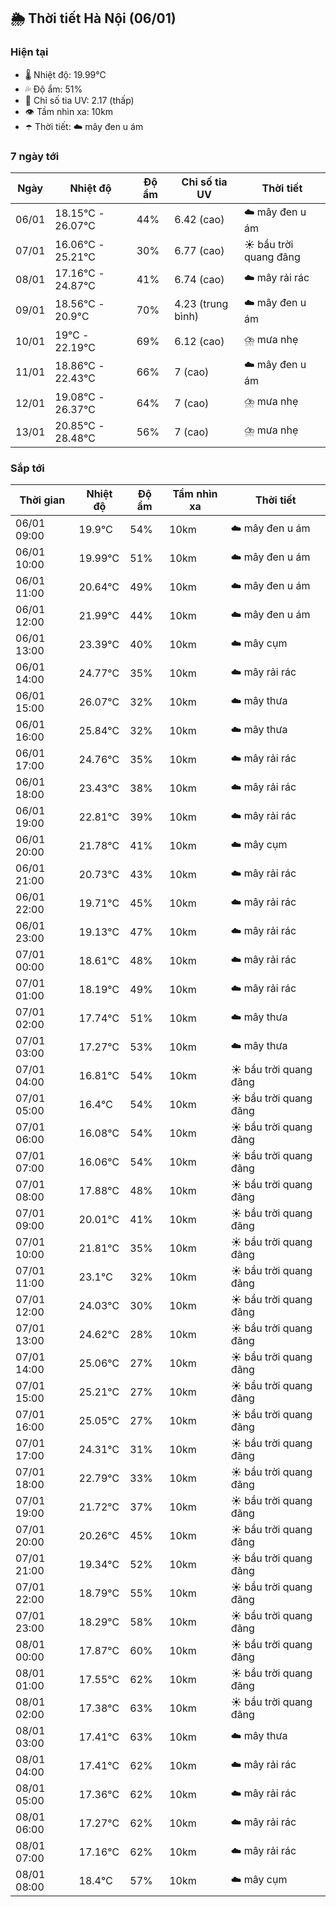 ## 🌦️ Thời tiết Hà Nội (06/01)

### Hiện tại

- 🌡️ Nhiệt độ: 19.99℃
- 💦 Độ ẩm: 51%
- 🌟 Chỉ số tia UV: 2.17 (thấp)
- 👁️ Tầm nhìn xa: 10km
- ☂️ Thời tiết: ☁️ mây đen u ám

### 7 ngày tới

| Ngày | Nhiệt độ | Độ ẩm | Chỉ số tia UV | Thời tiết |
| --- | --- | --- | --- | --- |
| 06/01 | 18.15℃ - 26.07℃ | 44% | 6.42 (cao) | ☁️ mây đen u ám |
| 07/01 | 16.06℃ - 25.21℃ | 30% | 6.77 (cao) | ☀️ bầu trời quang đãng |
| 08/01 | 17.16℃ - 24.87℃ | 41% | 6.74 (cao) | ☁️ mây rải rác |
| 09/01 | 18.56℃ - 20.9℃ | 70% | 4.23 (trung bình) | ☁️ mây đen u ám |
| 10/01 | 19℃ - 22.19℃ | 69% | 6.12 (cao) | ⛈️ mưa nhẹ |
| 11/01 | 18.86℃ - 22.43℃ | 66% | 7 (cao) | ☁️ mây đen u ám |
| 12/01 | 19.08℃ - 26.37℃ | 64% | 7 (cao) | ⛈️ mưa nhẹ |
| 13/01 | 20.85℃ - 28.48℃ | 56% | 7 (cao) | ⛈️ mưa nhẹ |

### Sắp tới

| Thời gian | Nhiệt độ | Độ ẩm | Tầm nhìn xa | Thời tiết |
| --- | --- | --- | --- | --- |
| 06/01 09:00 | 19.9℃ | 54% | 10km | ☁️ mây đen u ám |
| 06/01 10:00 | 19.99℃ | 51% | 10km | ☁️ mây đen u ám |
| 06/01 11:00 | 20.64℃ | 49% | 10km | ☁️ mây đen u ám |
| 06/01 12:00 | 21.99℃ | 44% | 10km | ☁️ mây đen u ám |
| 06/01 13:00 | 23.39℃ | 40% | 10km | ☁️ mây cụm |
| 06/01 14:00 | 24.77℃ | 35% | 10km | ☁️ mây rải rác |
| 06/01 15:00 | 26.07℃ | 32% | 10km | ☁️ mây thưa |
| 06/01 16:00 | 25.84℃ | 32% | 10km | ☁️ mây thưa |
| 06/01 17:00 | 24.76℃ | 35% | 10km | ☁️ mây rải rác |
| 06/01 18:00 | 23.43℃ | 38% | 10km | ☁️ mây rải rác |
| 06/01 19:00 | 22.81℃ | 39% | 10km | ☁️ mây rải rác |
| 06/01 20:00 | 21.78℃ | 41% | 10km | ☁️ mây cụm |
| 06/01 21:00 | 20.73℃ | 43% | 10km | ☁️ mây rải rác |
| 06/01 22:00 | 19.71℃ | 45% | 10km | ☁️ mây rải rác |
| 06/01 23:00 | 19.13℃ | 47% | 10km | ☁️ mây rải rác |
| 07/01 00:00 | 18.61℃ | 48% | 10km | ☁️ mây rải rác |
| 07/01 01:00 | 18.19℃ | 49% | 10km | ☁️ mây rải rác |
| 07/01 02:00 | 17.74℃ | 51% | 10km | ☁️ mây thưa |
| 07/01 03:00 | 17.27℃ | 53% | 10km | ☁️ mây thưa |
| 07/01 04:00 | 16.81℃ | 54% | 10km | ☀️ bầu trời quang đãng |
| 07/01 05:00 | 16.4℃ | 54% | 10km | ☀️ bầu trời quang đãng |
| 07/01 06:00 | 16.08℃ | 54% | 10km | ☀️ bầu trời quang đãng |
| 07/01 07:00 | 16.06℃ | 54% | 10km | ☀️ bầu trời quang đãng |
| 07/01 08:00 | 17.88℃ | 48% | 10km | ☀️ bầu trời quang đãng |
| 07/01 09:00 | 20.01℃ | 41% | 10km | ☀️ bầu trời quang đãng |
| 07/01 10:00 | 21.81℃ | 35% | 10km | ☀️ bầu trời quang đãng |
| 07/01 11:00 | 23.1℃ | 32% | 10km | ☀️ bầu trời quang đãng |
| 07/01 12:00 | 24.03℃ | 30% | 10km | ☀️ bầu trời quang đãng |
| 07/01 13:00 | 24.62℃ | 28% | 10km | ☀️ bầu trời quang đãng |
| 07/01 14:00 | 25.06℃ | 27% | 10km | ☀️ bầu trời quang đãng |
| 07/01 15:00 | 25.21℃ | 27% | 10km | ☀️ bầu trời quang đãng |
| 07/01 16:00 | 25.05℃ | 27% | 10km | ☀️ bầu trời quang đãng |
| 07/01 17:00 | 24.31℃ | 31% | 10km | ☀️ bầu trời quang đãng |
| 07/01 18:00 | 22.79℃ | 33% | 10km | ☀️ bầu trời quang đãng |
| 07/01 19:00 | 21.72℃ | 37% | 10km | ☀️ bầu trời quang đãng |
| 07/01 20:00 | 20.26℃ | 45% | 10km | ☀️ bầu trời quang đãng |
| 07/01 21:00 | 19.34℃ | 52% | 10km | ☀️ bầu trời quang đãng |
| 07/01 22:00 | 18.79℃ | 55% | 10km | ☀️ bầu trời quang đãng |
| 07/01 23:00 | 18.29℃ | 58% | 10km | ☀️ bầu trời quang đãng |
| 08/01 00:00 | 17.87℃ | 60% | 10km | ☀️ bầu trời quang đãng |
| 08/01 01:00 | 17.55℃ | 62% | 10km | ☀️ bầu trời quang đãng |
| 08/01 02:00 | 17.38℃ | 63% | 10km | ☀️ bầu trời quang đãng |
| 08/01 03:00 | 17.41℃ | 63% | 10km | ☁️ mây thưa |
| 08/01 04:00 | 17.41℃ | 62% | 10km | ☁️ mây rải rác |
| 08/01 05:00 | 17.36℃ | 62% | 10km | ☁️ mây rải rác |
| 08/01 06:00 | 17.27℃ | 62% | 10km | ☁️ mây rải rác |
| 08/01 07:00 | 17.16℃ | 62% | 10km | ☁️ mây rải rác |
| 08/01 08:00 | 18.4℃ | 57% | 10km | ☁️ mây cụm |
